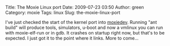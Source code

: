 Title: The Moxie Linux port
Date: 2009-07-23 03:50
Author: green
Category: moxie
Tags: linux
Slug: the-moxie-linux-port

I've just checked the start of the kernel port into [moxiedev][].
Running "ant build" will produce tools, simulators, u-boot and now a
vmlinux you can run with moxie-elf-run or in gdb. It crashes on startup
right now, but that's to be expected. I just got it to the point where
it links. More to come...

  [moxiedev]: http://www.moxielogic.org/wiki/index.php?title=MoxieDev
